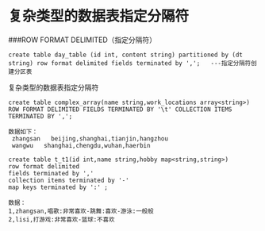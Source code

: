# 复杂类型的数据表指定分隔符

###ROW FORMAT DELIMITED（指定分隔符）

```
create table day_table (id int, content string) partitioned by (dt string) row format delimited fields terminated by ',';   ---指定分隔符创建分区表

```
复杂类型的数据表指定分隔符

```
create table complex_array(name string,work_locations array<string>) ROW FORMAT DELIMITED FIELDS TERMINATED BY '\t' COLLECTION ITEMS TERMINATED BY ',';

数据如下：
 zhangsan   beijing,shanghai,tianjin,hangzhou
 wangwu   shanghai,chengdu,wuhan,haerbin

```

```
create table t_t1(id int,name string,hobby map<string,string>)
row format delimited 
fields terminated by ','
collection items terminated by '-'
map keys terminated by ':' ;

数据：
1,zhangsan,唱歌:非常喜欢-跳舞:喜欢-游泳:一般般
2,lisi,打游戏:非常喜欢-篮球:不喜欢
```

<!--
create time: 2018-04-07 16:27:27
Author: Alfred

This file is created by Marboo<http://marboo.io> template file $MARBOO_HOME/.media/starts/default.md
本文件由 Marboo<http://marboo.io> 模板文件 $MARBOO_HOME/.media/starts/default.md 创建
-->

